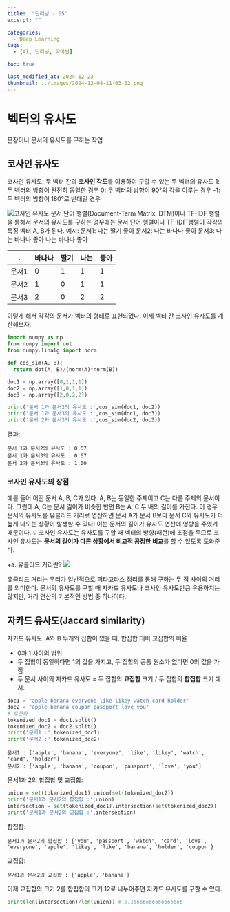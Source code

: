 ```yaml
---
title:  "딥러닝 - 05"
excerpt: ""

categories:
  - Deep Learning
tags:
  - [AI, 딥러닝, 파이썬]

toc: true

last_modified_at: 2024-12-23
thumbnail: ../images/2024-12-04-11-03-02.png
---
```


# 벡터의 유사도
문장이나 문서의 유사도를 구하는 작업

## 코사인 유사도
코사인 유사도: 두 벡터 간의 **코사인 각도**를 이용하여 구할 수 있는 두 벡터의 유사도
1: 두 벡터의 방향이 완전히 동일한 경우
0: 두 벡터의 방향이 90°의 각을 이루는 경우
-1: 두 벡터의 방향이 180°로 반대일 경우

![코사인 유사도](image.png)
문서 단어 행렬(Document-Term Matrix, DTM)이나 TF-IDF 행렬을 통해서 문서의 유사도를 구하는 경우에는 문서 단어 행렬이나 TF-IDF 행렬이 각각의 특징 벡터 A, B가 된다.
예시:
문서1: 나는 딸기 좋아
문서2: 나는 바나나 좋아
문서3: 나는 바나나 좋아 나는 바나나 좋아

 . | 바나나 | 딸기 | 나는 | 좋아
----|----|----|----|----
문서1 | 0 | 1 | 1 | 1
문서2 | 1 | 0 | 1 | 1
문서3 | 2 | 0 | 2 | 2

이렇게 해서 각각의 문서가 벡터의 형태로 표현되었다. 이제 벡터 간 코사인 유사도를 계산해보자.
```py
import numpy as np
from numpy import dot
from numpy.linalg import norm

def cos_sim(A, B):
  return dot(A, B)/(norm(A)*norm(B))

doc1 = np.array([0,1,1,1])
doc2 = np.array([1,0,1,1])
doc3 = np.array([2,0,2,2])

print('문서 1과 문서2의 유사도 :',cos_sim(doc1, doc2))
print('문서 1과 문서3의 유사도 :',cos_sim(doc1, doc3))
print('문서 2와 문서3의 유사도 :',cos_sim(doc2, doc3))
```
결과:
```
문서 1과 문서2의 유사도 : 0.67
문서 1과 문서3의 유사도 : 0.67
문서 2과 문서3의 유사도 : 1.00
```
### 코사인 유사도의 장점
예를 들어 어떤 문서 A, B, C가 있다. A, B는 동일한 주제이고 C는 다른 주제의 문서이다. 그런데 A, C는 문서 길이가 비슷한 반면 B는 A, C 두 배의 길이를 가진다. 이 경우 문서의 유사도를 유클리드 거리로 연산하면 문서 A가 문서 B보다 문서 C와 유사도가 더 높게 나오는 상황이 발생할 수 있다! 이는 문서의 길이가 유사도 연산에 영향을 주었기 때문이다.
:bulb: 코사인 유사도는 유사도를 구할 때 벡터의 방향(패턴)에 초점을 두므로 코사인 유사도는 **문서의 길이가 다른 상황에서 비교적 공정한 비교**를 할 수 있도록 도와준다.

+a. 유클리드 거리란?
![](https://wikidocs.net/images/page/24654/2%EC%B0%A8%EC%9B%90_%ED%8F%89%EB%A9%B4.png)

유클리드 거리는 우리가 일반적으로 피타고라스 정리를 통해 구하는 두 점 사이의 거리를 의미한다. 문서의 유사도를 구할 때 자카드 유사도나 코사인 유사도만큼 유용하지는 않지만, 거리 연산의 기본적인 방법 중 하나이다.

## 자카드 유사도(Jaccard similarity)
자카드 유사도: A와 B 두개의 집합이 있을 때, 합집합 대비 교집합의 비율
- 0과 1 사이의 범위
- 두 집합이 동일하다면 1의 값을 가지고, 두 집합의 공통 원소가 없다면 0의 값을 가짐
- 두 문서 사이의 자카드 유사도 = 두 집합의 **교집합** 크기 / 두 집합의 **합집합** 크기
예시:
```py
doc1 = "apple banana everyone like likey watch card holder"
doc2 = "apple banana coupon passport love you"
# 토큰화
tokenized_doc1 = doc1.split()
tokenized_doc2 = doc2.split()
print('문서1 :',tokenized_doc1)
print('문서2 :',tokenized_doc2)
```
```
문서1 : ['apple', 'banana', 'everyone', 'like', 'likey', 'watch', 'card', 'holder']
문서2 : ['apple', 'banana', 'coupon', 'passport', 'love', 'you']
```
문서1과 2의 합집합 및 교집합:
```py
union = set(tokenized_doc1).union(set(tokenized_doc2))
print('문서1과 문서2의 합집합 :',union)
intersection = set(tokenized_doc1).intersection(set(tokenized_doc2))
print('문서1과 문서2의 교집합 :',intersection)
```
합집합:
```
문서1과 문서2의 합집합 : {'you', 'passport', 'watch', 'card', 'love', 'everyone', 'apple', 'likey', 'like', 'banana', 'holder', 'coupon'}
```
교집합:
```
문서1과 문서2의 교집합 : {'apple', 'banana'}
```
이제 교집합의 크기 2를 합집합의 크기 12로 나누어주면 자카드 유사도를 구할 수 있다.
```py
print(len(intersection)/len(union)) # 0.16666666666666666
```
